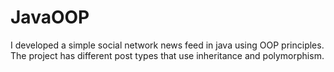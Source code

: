 # JavaOOP
I developed a simple social network news feed in java using OOP principles. The project has different post types that use inheritance and polymorphism.  
